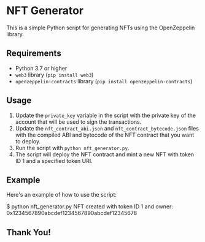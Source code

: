 # NFT Generator

This is a simple Python script for generating NFTs using the OpenZeppelin library.

## Requirements

- Python 3.7 or higher
- `web3` library (`pip install web3`)
- `openzeppelin-contracts` library (`pip install openzeppelin-contracts`)

## Usage

1. Update the `private_key` variable in the script with the private key of the account that will be used to sign the transactions.
2. Update the `nft_contract_abi.json` and `nft_contract_bytecode.json` files with the compiled ABI and bytecode of the NFT contract that you want to deploy.
3. Run the script with `python nft_generator.py`.
4. The script will deploy the NFT contract and mint a new NFT with token ID 1 and a specified token URI.

## Example

Here's an example of how to use the script:

$ python nft_generator.py
NFT created with token ID 1 and owner: 0x1234567890abcdef1234567890abcdef12345678


## Thank You!
